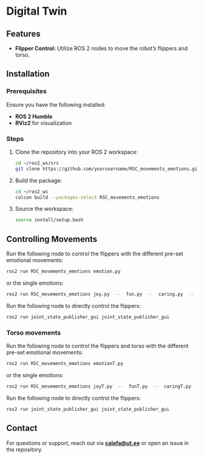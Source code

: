 # Digital Twin

## Features

- **Flipper Control:** Utilize ROS 2 nodes to move the robot’s flippers and torso.


## Installation

### Prerequisites

Ensure you have the following installed:

- **ROS 2 Humble**
- **RViz2** for visualization

### Steps

1. Clone the repository into your ROS 2 workspace:
   ```sh
   cd ~/ros2_ws/src
   git clone https://github.com/yourusername/RSC_movements_emotions.git
   ```
2. Build the package:
   ```sh
   cd ~/ros2_ws
   colcon build --packages-select RSC_movements_emotions
   ```
3. Source the workspace:
   ```sh
   source install/setup.bash
   ```

## Controlling Movements



Run the following node to control the flippers with the different pre-set emotional movements:

```sh
ros2 run RSC_movements_emotions emotion.py
```

or the single emotions:

```sh
ros2 run RSC_movements_emotions joy.py  --  fun.py  --  caring.py  --  pride.py  --  anger.py  --  surprise.py  --  neutral.py
```

Run the following node to directly control the flippers:

```sh
ros2 run joint_state_publisher_gui joint_state_publisher_gui
```

### Torso movements

Run the following node to control the flippers and torso with the different pre-set emotional movements:

```sh
ros2 run RSC_movements_emotions emotionT.py
```

or the single emotions:

```sh
ros2 run RSC_movements_emotions joyT.py  --  funT.py  --  caringT.py  --  prideT.py  --  angerT.py  --  surpriseT.py  --  neutralT.py
```

Run the following node to directly control the flippers:

```sh
ros2 run joint_state_publisher_gui joint_state_publisher_gui
```

## Contact

For questions or support, reach out via [**c**](mailto\:your.email@example.com)[**alafa@ut.ee**](mailto\:alafa@ut.ee) or open an issue in the repository.



